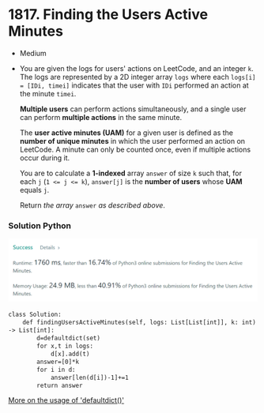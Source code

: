 # 1817. Finding the Users Active Minutes

* Medium
*   You are given the logs for users' actions on LeetCode, and an integer `k`. The logs are represented by a 2D integer array `logs` where each `logs[i] = [IDi, timei]` indicates that the user with `IDi` performed an action at the minute `timei`.

    **Multiple users** can perform actions simultaneously, and a single user can perform **multiple actions** in the same minute.

    The **user active minutes (UAM)** for a given user is defined as the **number of unique minutes** in which the user performed an action on LeetCode. A minute can only be counted once, even if multiple actions occur during it.

    You are to calculate a **1-indexed** array `answer` of size `k` such that, for each `j` (`1 <= j <= k`), `answer[j]` is the **number of users** whose **UAM** equals `j`.

    Return _the array_ `answer` _as described above_.

### Solution Python&#x20;

![](<../.gitbook/assets/image (5) (1) (1) (1) (1).png>)

```
class Solution:
    def findingUsersActiveMinutes(self, logs: List[List[int]], k: int) -> List[int]:
        d=defaultdict(set)
        for x,t in logs:
            d[x].add(t)
        answer=[0]*k
        for i in d:
            answer[len(d[i])-1]+=1
        return answer
```

[More on the usage of 'defaultdict()'](https://www.educative.io/edpresso/learning-about-defaultdict-in-python)
